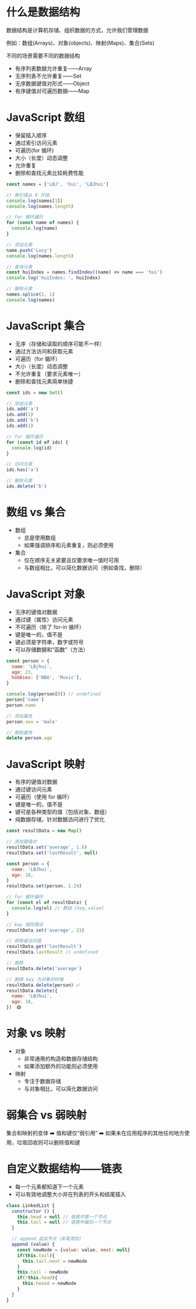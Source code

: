 # 什么是数据结构

数据结构是计算机存储、组织数据的方式，允许我们管理数据

例如：数组(Arrays)、对象(objects)、映射(Maps)、集合(Sets)

不同的场景需要不同的数据结构

- 有序列表数据允许重复——Array
- 无序列表不允许重复——Set
- 无序数据键值对形式——Object
- 有序键值对可遍历数据——Map

# JavaScript 数组

- 保留插入顺序
- 通过索引访问元素
- 可遍历(for 循环)
- 大小（长度）动态调整
- 允许重复
- 删除和查找元素比较耗费性能

```javascript
const names = ['LBJ', 'hui', 'LBJhui']

// 索引值从 0 开始
console.log(names[1])
console.log(names.length)

// for 循环遍历
for (const name of names) {
  console.log(name)
}

// 添加元素
name.push('Lucy')
console.log(names.length)

// 查询元素
const huiIndex = names.findIndex((name) => name === 'hui')
console.log('huiIndex: ', huiIndex)

// 删除元素
names.splice(2, 1)
console.log(names)
```

# JavaScript 集合

- 无序（存储和读取的顺序可能不一样）
- 通过方法访问和获取元素
- 可遍历（for 循环）
- 大小（长度）动态调整
- 不允许重复（要求元素唯一）
- 删除和查找元素简单快捷

```javascript
const ids = new Set()

// 添加元素
ids.add('a')
ids.add(1)
ids.add('b')
ids.add(1)

// for 循环遍历
for (const id of ids) {
  console.log(id)
}

// 访问元素
ids.has('a')

// 删除元素
ids.delete('b')
```

# 数组 vs 集合

- 数组
  - 总是使用数组
  - 如果强调排序和元素重复，则必须使用
- 集合
  - 仅在顺序无关紧要且仅要求唯一值时可用
  - 与数组相比，可以简化数据访问（例如查找，删除）

# JavaScript 对象

- 无序的键值对数据
- 通过键（属性）访问元素
- 不可遍历（除了 for-in 循环）
- 键是唯一的，值不是
- 键必须是字符串，数字或符号
- 可以存储数据和“函数”（方法）

```javascript
const person = {
  name: 'LBjhui',
  age: 23,
  hobbies: ['NBA', 'Music'],
}

console.log(person[0]) // undefined
person['name']
person.name

// 添加属性
person.sex = 'male'

// 删除属性
delete person.age
```

# JavaScript 映射

- 有序的键值对数据
- 通过键访问元素
- 可遍历（使用 for 循环）
- 键是唯一的，值不是
- 键可是各种类型的值（包括对象、数组）
- 纯数据存储，针对数据访问进行了优化

```javascript
const resultData = new Map()

// 添加键值对
resultData.set('average', 1.6)
resultData.set('lastResult', null)

const person = {
  name: 'LBJhui',
  age: 18,
}
resultData.set(person, 1.24)

// for 循环遍历
for (const el of resultData) {
  console.log(el) // 数组 [key,value]
}

// key 相同情况
resultData.set('average', 23)

// 获取或访问值
resultData.get('lastResult')
resultData.lastResult // undefined

// 删除
resultData.delete('average')

// 删除 key 为对象的时候
resultData.delete(person) ✅
resultData.delete({
  name: 'LBJhui',
  age: 18,
})  ❎
```

# 对象 vs 映射

- 对象
  - 非常通用的构造和数据存储结构
  - 如果添加额外的功能则必须使用
- 映射
  - 专注于数据存储
  - 与对象相比，可以简化数据访问

# 弱集合 vs 弱映射

集合和映射的变体 ➡️ 值和键仅“弱引用” ➡️ 如果未在应用程序的其他任何地方使用，垃圾回收则可以删除值和键

# 自定义数据结构——链表

- 每一个元素都知道下一个元素
- 可以有效地调整大小并在列表的开头和结尾插入

```JavaScript
class LinkedList {
  constructor () {
    this.head = null // 链表中第一个节点
    this.tail = null // 链表中最后一个节点
  }

  // append 追加节点（末尾添加）
  append (value) {
    const newNode = {value: value, next: null}
    if(this.tail){
      this.tail.next = newNode
    }
    this.tail - newNode
    if(!this.head){
      this.heaad = newNode
    }
  }
}
```
